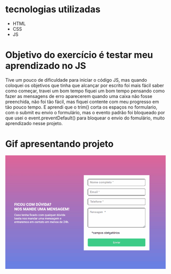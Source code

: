 # tecnologias utilizadas

- HTML
- CSS
- JS

# Objetivo do exercício é testar meu aprendizado no JS
  
Tive um pouco de dificuldade para iniciar o código JS, mas quando coloquei os objetivos que tinha que
alcançar por escrito foi mais fácil saber como começar, travei um bom tempo fiquei um bom tempo
pensando como fazer as mensagens de erro aparecerem quando uma caixa não fosse preenchida,
não foi tão fácil, mas fiquei contente com meu progresso em tão pouco tempo.
E aprendi que o trim() corta os espaços no formulario, com o submit eu envio o formulário,
mas o evento padrão foi bloqueado por que usei o event.preventDefault() para bloquear o envio do
fomulário, muito aprendizado nesse projeto.

# Gif apresentando projeto

<img src="./src/images/Animação.gif" alt="Gif demonstrando funcionalismo do formulário">
